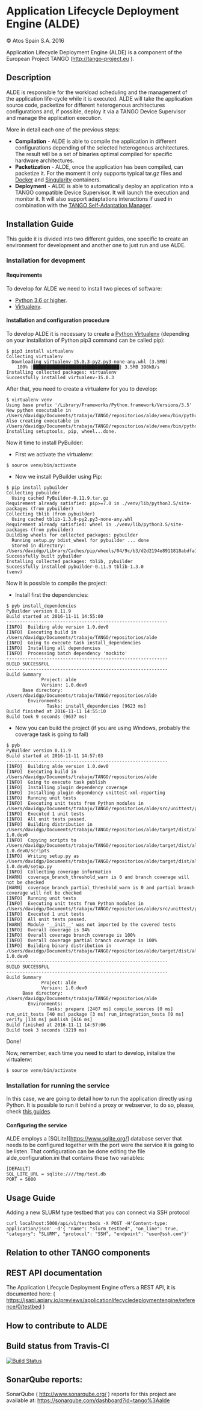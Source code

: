 # Application Lifecycle Deployment Engine (ALDE)

&copy; Atos Spain S.A. 2016

Application Lifecycle Deployment Engine (ALDE) is a component of the European Project TANGO (http://tango-project.eu ).

## Description

ALDE is responsible for the workload scheduling and the management of the application life-cycle while it is executed. ALDE will take the application source code, packetize for different heterogenous architectures configurations and, if possible, deploy it via a TANGO Device Supervisor and manage the application execution. 

More in detail each one of the previous steps:

* **Compilation** - ALDE is able to compile the application in different configurations depending of the selected heterogenous architectures. The result will be a set of binaries optimal compiled for specific hardware architectures.
* **Packetization** - ALDE, once the application has been compiled, can packetize it. For the moment it only supports typical tar.gz files and [Docker](https://www.docker.com/) and [Singularity](http://singularity.lbl.gov/) containers.
* **Deployment** - ALDE is able to automatically deploy an application into a TANGO compatible Device Supervisor. It will launch the execution and monitor it. It will also support adaptations interactions if used in combination with the [TANGO Self-Adaptation Manager](https://github.com/TANGO-Project/self-adaptation-manager).

## Installation Guide

This guide it is divided into two different guides, one specific to create an environment for development and another one to just run and use ALDE.

### Installation for devopment

#### Requirements

To develop for ALDE we need to install two pieces of software:

* [Python 3.6 or higher](https://www.python.org).
* [Virtualenv](https://virtualenv.pypa.io/en/stable/).

#### Installation and configuration procedure

To develop ALDE it is necessary to create a [Python Virtualenv](http://docs.python-guide.org/en/latest/dev/virtualenvs/) (depending on your installation of Python pip3 command can be called pip):

```
$ pip3 install virtualenv
Collecting virtualenv
  Downloading virtualenv-15.0.3-py2.py3-none-any.whl (3.5MB)
    100% |████████████████████████████████| 3.5MB 398kB/s
Installing collected packages: virtualenv
Successfully installed virtualenv-15.0.3
```

After that, you need to create a virtualenv for you to develop:

```
$ virtualenv venv
Using base prefix '/Library/Frameworks/Python.framework/Versions/3.5'
New python executable in /Users/davidgp/Documents/trabajo/TANGO/repositorios/alde/venv/bin/python3.5
Also creating executable in /Users/davidgp/Documents/trabajo/TANGO/repositorios/alde/venv/bin/python
Installing setuptools, pip, wheel...done.
```

Now it time to install PyBuilder:

* First we activate the virtualenv:

```
$ source venv/bin/activate
```

* Now we install PyBuilder using Pip:

```
$ pip install pybuilder
Collecting pybuilder
  Using cached PyBuilder-0.11.9.tar.gz
Requirement already satisfied: pip>=7.0 in ./venv/lib/python3.5/site-packages (from pybuilder)
Collecting tblib (from pybuilder)
  Using cached tblib-1.3.0-py2.py3-none-any.whl
Requirement already satisfied: wheel in ./venv/lib/python3.5/site-packages (from pybuilder)
Building wheels for collected packages: pybuilder
  Running setup.py bdist_wheel for pybuilder ... done
  Stored in directory: /Users/davidgp/Library/Caches/pip/wheels/04/9c/b3/d2d2194e8911818abdfa1c3c47501a64602714415af28d8da8
Successfully built pybuilder
Installing collected packages: tblib, pybuilder
Successfully installed pybuilder-0.11.9 tblib-1.3.0
(venv)
```

Now it is possible to compile the project:

* Install first the dependencies:

```
$ pyb install_dependencies
PyBuilder version 0.11.9
Build started at 2016-11-11 14:55:00
------------------------------------------------------------
[INFO]  Building alde version 1.0.dev0
[INFO]  Executing build in /Users/davidgp/Documents/trabajo/TANGO/repositorios/alde
[INFO]  Going to execute task install_dependencies
[INFO]  Installing all dependencies
[INFO]  Processing batch dependency 'mockito'
------------------------------------------------------------
BUILD SUCCESSFUL
------------------------------------------------------------
Build Summary
             Project: alde
             Version: 1.0.dev0
      Base directory: /Users/davidgp/Documents/trabajo/TANGO/repositorios/alde
        Environments:
               Tasks: install_dependencies [9623 ms]
Build finished at 2016-11-11 14:55:10
Build took 9 seconds (9637 ms)
```

* Now you can build the project (if you are using Windows, probably the coverage task is going to fail)

```
$ pyb
PyBuilder version 0.11.9
Build started at 2016-11-11 14:57:03
------------------------------------------------------------
[INFO]  Building alde version 1.0.dev0
[INFO]  Executing build in /Users/davidgp/Documents/trabajo/TANGO/repositorios/alde
[INFO]  Going to execute task publish
[INFO]  Installing plugin dependency coverage
[INFO]  Installing plugin dependency unittest-xml-reporting
[INFO]  Running unit tests
[INFO]  Executing unit tests from Python modules in /Users/davidgp/Documents/trabajo/TANGO/repositorios/alde/src/unittest/python
[INFO]  Executed 1 unit tests
[INFO]  All unit tests passed.
[INFO]  Building distribution in /Users/davidgp/Documents/trabajo/TANGO/repositorios/alde/target/dist/alde-1.0.dev0
[INFO]  Copying scripts to /Users/davidgp/Documents/trabajo/TANGO/repositorios/alde/target/dist/alde-1.0.dev0/scripts
[INFO]  Writing setup.py as /Users/davidgp/Documents/trabajo/TANGO/repositorios/alde/target/dist/alde-1.0.dev0/setup.py
[INFO]  Collecting coverage information
[WARN]  coverage_branch_threshold_warn is 0 and branch coverage will not be checked
[WARN]  coverage_branch_partial_threshold_warn is 0 and partial branch coverage will not be checked
[INFO]  Running unit tests
[INFO]  Executing unit tests from Python modules in /Users/davidgp/Documents/trabajo/TANGO/repositorios/alde/src/unittest/python
[INFO]  Executed 1 unit tests
[INFO]  All unit tests passed.
[WARN]  Module '__init__' was not imported by the covered tests
[INFO]  Overall coverage is 94%
[INFO]  Overall coverage branch coverage is 100%
[INFO]  Overall coverage partial branch coverage is 100%
[INFO]  Building binary distribution in /Users/davidgp/Documents/trabajo/TANGO/repositorios/alde/target/dist/alde-1.0.dev0
------------------------------------------------------------
BUILD SUCCESSFUL
------------------------------------------------------------
Build Summary
             Project: alde
             Version: 1.0.dev0
      Base directory: /Users/davidgp/Documents/trabajo/TANGO/repositorios/alde
        Environments:
               Tasks: prepare [2407 ms] compile_sources [0 ms] run_unit_tests [40 ms] package [3 ms] run_integration_tests [0 ms] verify [134 ms] publish [616 ms]
Build finished at 2016-11-11 14:57:06
Build took 3 seconds (3219 ms)
```

Done!

Now, remember, each time you need to start to develop, initalize the virtualenv:

```
$ source venv/bin/activate
```

### Installation for running the service

In this case, we are going to detail how to run the application directly using Python. It is possible to run it behind a proxy or webserver, to do so, please, check [this guides](http://flask.pocoo.org/docs/0.12/deploying/).

#### Configuring the service

ALDE employs a [SQLite][https://www.sqlite.org/] database server that needs to be configured together with the port were the service it is going to be listen. That configuration can be done editing the file alde_configuration.ini that contains these two variables:

```dosini
[DEFAULT]
SQL_LITE_URL = sqlite:////tmp/test.db
PORT = 5000
```

## Usage Guide

Adding a new SLURM type testbed that you can connect via SSH protocol

```
curl localhost:5000/api/v1/testbeds -X POST -H'Content-type: application/json' -d'{ "name": "slurm_testbed", "on_line": true, "category": "SLURM", "protocol": "SSH", "endpoint": "user@ssh.com"}'
```


## Relation to other TANGO components



## REST API documentation

The Application Lifecycle Deployment Engine offers a REST API, it is documented here: ( https://jsapi.apiary.io/previews/applicationlifecycledeploymentengine/reference/0/testbed )

## How to contribute to ALDE


## Build status from Travis-CI

[![Build Status](https://travis-ci.org/TANGO-Project/alde.svg?branch=master)](https://travis-ci.org/TANGO-Project/alde)

## SonarQube reports:

SonarQube ( http://www.sonarqube.org/ ) reports for this project are available at: https://sonarqube.com/dashboard?id=tango%3Aalde
